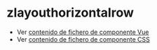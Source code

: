 # zlayouthorizontalrow

 - Ver [contenido de fichero de componente Vue](./zlayouthorizontalrow.vue)
 - Ver [contenido de fichero de componente CSS](./zlayouthorizontalrow.scss)
